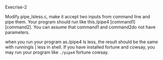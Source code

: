 Execrise-2

Modify pipe_lsless.c, make it accept two inputs from command line and pipe them. Your program should run like this./pipe4 [command1] [command2]. You can assume that command1 and command2do not have parameters.

when you run your program as./pipe4 ls less, the result should be the same with runningls | less in shell. If you have installed fortune and cowsay, you may run your program like `./pipe4` fortune cowsay.